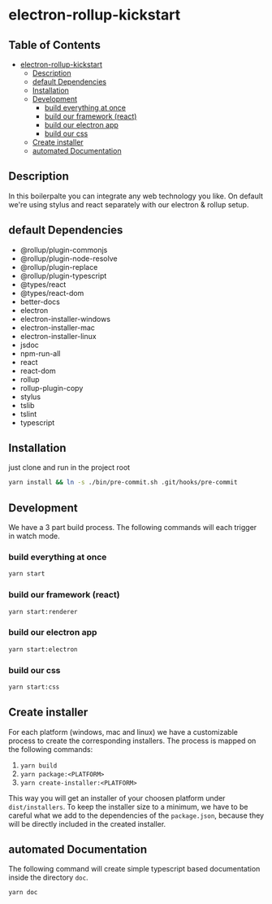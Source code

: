 # electron-rollup-kickstart

## Table of Contents  <!-- omit in toc --> 
- [electron-rollup-kickstart](#electron-rollup-kickstart)
  - [Description](#description)
  - [default Dependencies](#default-dependencies)
  - [Installation](#installation)
  - [Development](#development)
    - [build everything at once](#build-everything-at-once)
    - [build our framework (react)](#build-our-framework-react)
    - [build our electron app](#build-our-electron-app)
    - [build our css](#build-our-css)
  - [Create installer](#create-installer)
  - [automated Documentation](#automated-documentation)
  
## Description
In this boilerpalte you can integrate any web technology you like. On default we're using stylus and react separately with our electron & rollup setup.

## default Dependencies
- @rollup/plugin-commonjs
- @rollup/plugin-node-resolve
- @rollup/plugin-replace
- @rollup/plugin-typescript
- @types/react
- @types/react-dom
- better-docs
- electron
- electron-installer-windows
- electron-installer-mac
- electron-installer-linux
- jsdoc
- npm-run-all
- react
- react-dom
- rollup
- rollup-plugin-copy
- stylus
- tslib
- tslint
- typescript

## Installation
just clone and run  in the project root 

``` bash 
yarn install && ln -s ./bin/pre-commit.sh .git/hooks/pre-commit
```

## Development
We have a 3 part build process. The following commands will each trigger in watch mode.

### build everything at once
``` bash
yarn start
```

### build our framework (react)
``` bash
yarn start:renderer
```

### build our electron app
``` bash
yarn start:electron
```

### build our css
``` bash
yarn start:css
```

## Create installer
For each platform (windows, mac and linux) we have a customizable process to create the corresponding installers. The process is mapped on the following commands:
1. `yarn build`
2. `yarn package:<PLATFORM>`
3. `yarn create-installer:<PLATFORM>`

This way you will get an installer of your choosen platform under `dist/installers`. To keep the installer size to a minimum, we have to be careful what we add to the dependencies of the `package.json`, because they will be directly included in the created installer.

## automated Documentation
The following command will create simple typescript based documentation inside the directory `doc`.
``` bash
yarn doc
```
